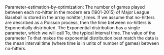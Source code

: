 
Parameter-estimation-by-optimization: 
The number of games played between each no-hitter in the modern era (1901-2015) of Major League Baseball is stored in the array nohitter_times. 
If we assume that no-hitters are described as a Poisson process, then the time between no-hitters is Exponentially distributed. The Exponential distribution has a single parameter, 
which we will call To, the typical interval time. The value of the parameter To that makes the exponential distribution best match the data is the mean interval time (where time is in units of number of games) between no-hitters.
